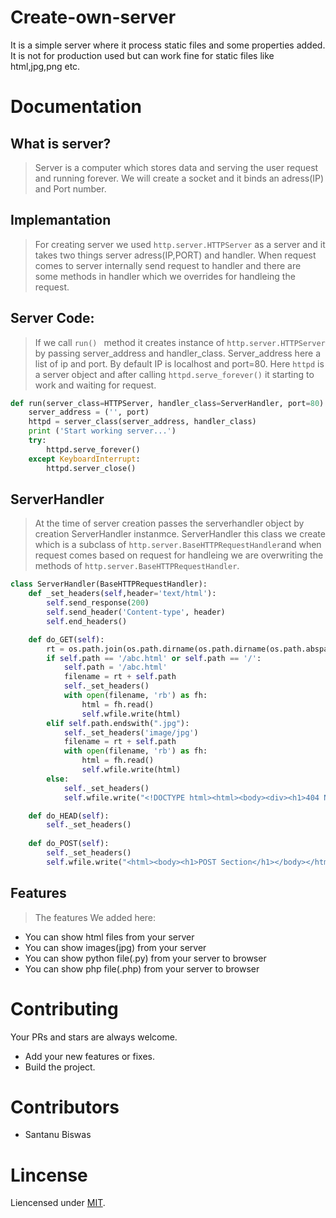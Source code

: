 # Create-own-server
It is a simple server where it process static files and some properties added.
It is not for production used but can work fine for static files like html,jpg,png etc.
# Documentation
## What is server?
> Server is a computer which stores data and serving the user request and running forever. We will create a socket and  it binds an adress(IP) and Port number.
## Implemantation
> For creating server we used ```http.server.HTTPServer``` as a server and it takes two things server adress(IP,PORT) and handler. When request comes to server internally send request to handler and there are some methods in handler which we overrides for handleing the request.
## Server Code:
> If we call ```run() ``` method it creates instance of ```http.server.HTTPServer``` by passing server_address and handler_class. Server_address here a list of ip and port. By default IP is localhost and port=80. Here ```httpd``` is a server object and after calling ```httpd.serve_forever()``` it starting to work and waiting for request.
```python
def run(server_class=HTTPServer, handler_class=ServerHandler, port=80):
    server_address = ('', port)
    httpd = server_class(server_address, handler_class)
    print ('Start working server...')
    try:
        httpd.serve_forever()
    except KeyboardInterrupt:
        httpd.server_close()
```
## ServerHandler
> At the time of server creation passes the serverhandler object by creation ServerHandler instanmce. ServerHandler this class we create which is a subclass of ``` http.server.BaseHTTPRequestHandler ```and when request comes based on request for handleing we are overwriting the methods of ``` http.server.BaseHTTPRequestHandler ```.
```python
class ServerHandler(BaseHTTPRequestHandler):
    def _set_headers(self,header='text/html'):
        self.send_response(200)
        self.send_header('Content-type', header)
        self.end_headers()

    def do_GET(self):
        rt = os.path.join(os.path.dirname(os.path.dirname(os.path.abspath(__file__))), 'create-own-server')
        if self.path == '/abc.html' or self.path == '/':
            self.path = '/abc.html'
            filename = rt + self.path
            self._set_headers()
            with open(filename, 'rb') as fh:
                html = fh.read()
                self.wfile.write(html)
        elif self.path.endswith(".jpg"):
            self._set_headers('image/jpg')
            filename = rt + self.path
            with open(filename, 'rb') as fh:
                html = fh.read()
                self.wfile.write(html)
        else:
            self._set_headers()
            self.wfile.write("<!DOCTYPE html><html><body><div><h1>404 NOT FOUND</h1></body></html".encode())

    def do_HEAD(self):
        self._set_headers()
        
    def do_POST(self):
        self._set_headers()
        self.wfile.write("<html><body><h1>POST Section</h1></body></html>")
```
## Features
> The features We added here:
- You can show html files from your server
- You can show images(jpg) from your server
- You can show python file(.py) from your server to browser
- You can show php file(.php) from your server to browser
# Contributing
Your PRs and stars are always welcome.
- Add your new features or fixes.
- Build the project.
# Contributors
- Santanu Biswas
# Lincense
Liencensed under [MIT](LICENSE).

